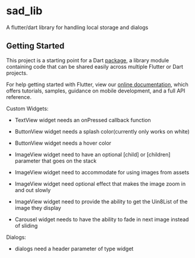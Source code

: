 # sad_lib

A flutter/dart library for handling local storage and dialogs

## Getting Started

This project is a starting point for a Dart
[package](https://flutter.dev/developing-packages/),
a library module containing code that can be shared easily across
multiple Flutter or Dart projects.

For help getting started with Flutter, view our 
[online documentation](https://flutter.dev/docs), which offers tutorials, 
samples, guidance on mobile development, and a full API reference.



Custom Widgets:
- TextView widget needs an onPressed callback function

- ButtonView widget needs a splash color(currently only works on white)
- ButtonView widget needs a hover color

- ImageView widget need to have an optional [child] or [children] parameter that goes on the stack
- ImageView widget need to accommodate for using images from assets
- ImageView widget need optional effect that makes the image zoom in and out slowly
- ImageView widget need to provide the ability to get the Uin8List of the image they display

- Carousel widget needs to have the ability to fade in next image instead of sliding

Dialogs:
- dialogs need a header parameter of type widget